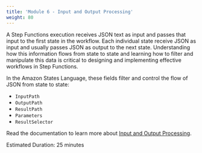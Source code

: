 ```yaml
---
title: 'Module 6 - Input and Output Processing'
weight: 80
---
```

A Step Functions execution receives JSON text as input and passes that input to the first state in the workflow. Each individual state receive JSON as input and usually passes JSON as output to the next state. Understanding how this information flows from state to state and learning how to filter and manipulate this data is critical to designing and implementing effective workflows in Step Functions.

In the Amazon States Language, these fields filter and control the flow of JSON from state to state:

- `InputPath`
- `OutputPath`
- `ResultPath`
- `Parameters`
- `ResultSelector`

Read the documentation to learn more about [Input and Output Processing](https://docs.aws.amazon.com/step-functions/latest/dg/concepts-input-output-filtering.html).

Estimated Duration: 25 minutes